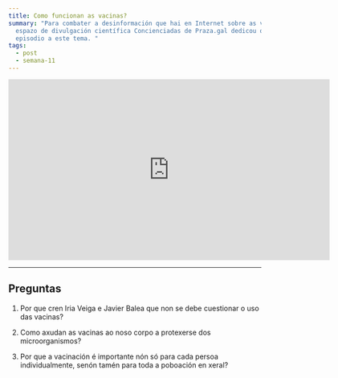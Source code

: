```yaml
---
title: Como funcionan as vacinas?
summary: "Para combater a desinformación que hai en Internet sobre as vacinas, o
  espazo de divulgación científica Concienciadas de Praza.gal dedicou o terceiro
  episodio a este tema. "
tags:
  - post
  - semana-11
---
```


<iframe src="https://player.vimeo.com/video/369814054" width="640" height="360" frameborder="0" allow="autoplay; fullscreen" allowfullscreen></iframe>

____

## Preguntas

1. Por que cren Iria Veiga e Javier Balea que non se debe cuestionar o uso das vacinas?

2. Como axudan as vacinas ao noso corpo a protexerse dos microorganismos?

3. Por que a vacinación é importante nón só para cada persoa individualmente, senón tamén para toda a poboación en xeral?